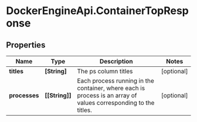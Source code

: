 # DockerEngineApi.ContainerTopResponse

## Properties
Name | Type | Description | Notes
------------ | ------------- | ------------- | -------------
**titles** | **[String]** | The ps column titles | [optional] 
**processes** | **[[String]]** | Each process running in the container, where each is process is an array of values corresponding to the titles.  | [optional] 


